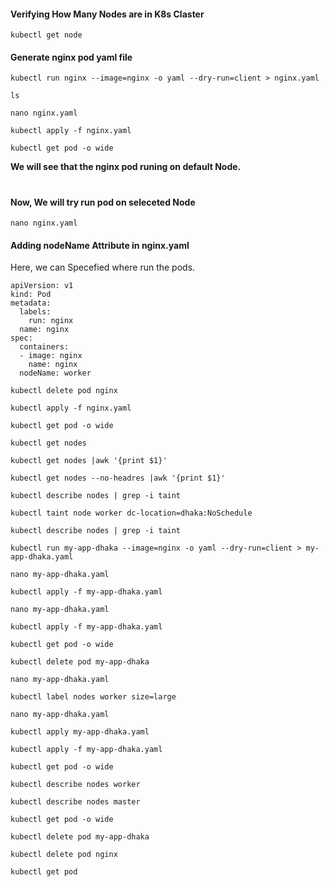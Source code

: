 #### Verifying How Many Nodes are in K8s Claster
~~~
kubectl get node
~~~
#### Generate nginx pod yaml file
~~~
kubectl run nginx --image=nginx -o yaml --dry-run=client > nginx.yaml
~~~
~~~
ls
~~~
~~~
nano nginx.yaml
~~~
~~~
kubectl apply -f nginx.yaml
~~~
~~~
kubectl get pod -o wide
~~~
<b> We will see that the nginx pod runing on default Node.</b>
#
#### Now, We will try run pod on seleceted Node
~~~
nano nginx.yaml
~~~
#### Adding nodeName Attribute in nginx.yaml
Here, we can Specefied where run the pods. 
~~~
apiVersion: v1
kind: Pod
metadata:
  labels:
    run: nginx
  name: nginx
spec:
  containers:
  - image: nginx
    name: nginx
  nodeName: worker
~~~
~~~
kubectl delete pod nginx
~~~
~~~
kubectl apply -f nginx.yaml
~~~
~~~
kubectl get pod -o wide
~~~
~~~
kubectl get nodes
~~~
~~~
kubectl get nodes |awk '{print $1}'
~~~
~~~
kubectl get nodes --no-headres |awk '{print $1}'
~~~
~~~
kubectl describe nodes | grep -i taint
~~~
~~~
kubectl taint node worker dc-location=dhaka:NoSchedule
~~~
~~~
kubectl describe nodes | grep -i taint
~~~
~~~
kubectl run my-app-dhaka --image=nginx -o yaml --dry-run=client > my-app-dhaka.yaml
~~~
~~~
nano my-app-dhaka.yaml
~~~
~~~
kubectl apply -f my-app-dhaka.yaml
~~~
~~~
nano my-app-dhaka.yaml
~~~
~~~
kubectl apply -f my-app-dhaka.yaml
~~~
~~~
kubectl get pod -o wide
~~~
~~~
kubectl delete pod my-app-dhaka
~~~
~~~
nano my-app-dhaka.yaml
~~~
~~~
kubectl label nodes worker size=large
~~~
~~~
nano my-app-dhaka.yaml
~~~
~~~
kubectl apply my-app-dhaka.yaml
~~~
~~~
kubectl apply -f my-app-dhaka.yaml
~~~
~~~
kubectl get pod -o wide
~~~
~~~
kubectl describe nodes worker
~~~
~~~
kubectl describe nodes master
~~~
~~~
kubectl get pod -o wide
~~~
~~~
kubectl delete pod my-app-dhaka
~~~
~~~
kubectl delete pod nginx
~~~
~~~
kubectl get pod
~~~



